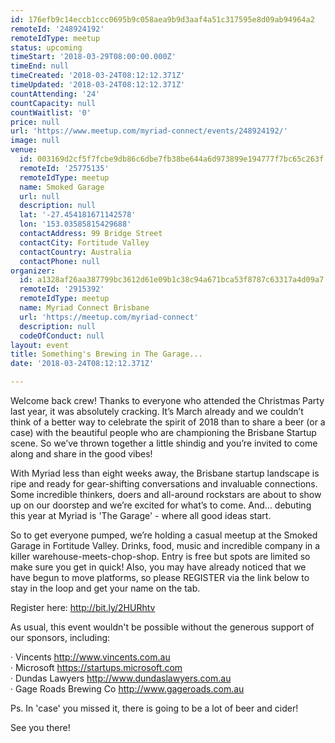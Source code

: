 ```yaml
---
id: 176efb9c14eccb1ccc0695b9c058aea9b9d3aaf4a51c317595e8d09ab94964a2
remoteId: '248924192'
remoteIdType: meetup
status: upcoming
timeStart: '2018-03-29T08:00:00.000Z'
timeEnd: null
timeCreated: '2018-03-24T08:12:12.371Z'
timeUpdated: '2018-03-24T08:12:12.371Z'
countAttending: '24'
countCapacity: null
countWaitlist: '0'
price: null
url: 'https://www.meetup.com/myriad-connect/events/248924192/'
image: null
venue:
  id: 003169d2cf5f7fcbe9db86c6dbe7fb38be644a6d973899e194777f7bc65c263f
  remoteId: '25775135'
  remoteIdType: meetup
  name: Smoked Garage
  url: null
  description: null
  lat: '-27.454181671142578'
  lon: '153.03585815429688'
  contactAddress: 99 Bridge Street
  contactCity: Fortitude Valley
  contactCountry: Australia
  contactPhone: null
organizer:
  id: a1328af26aa387799bc3612d61e09b1c38c94a671bca53f8787c63317a4d09a7
  remoteId: '2915392'
  remoteIdType: meetup
  name: Myriad Connect Brisbane
  url: 'https://meetup.com/myriad-connect'
  description: null
  codeOfConduct: null
layout: event
title: Something's Brewing in The Garage...
date: '2018-03-24T08:12:12.371Z'

---
```

<p>Welcome back crew! Thanks to everyone who attended the Christmas Party last year, it was absolutely cracking. It’s March already and we couldn’t think of a better way to celebrate the spirit of 2018 than to share a beer (or a case) with the beautiful people who are championing the Brisbane Startup scene. So we’ve thrown together a little shindig and you’re invited to come along and share in the good vibes!</p> <p>With Myriad less than eight weeks away, the Brisbane startup landscape is ripe and ready for gear-shifting conversations and invaluable connections. Some incredible thinkers, doers and all-around rockstars are about to show up on our doorstep and we’re excited for what’s to come. And… debuting this year at Myriad is 'The Garage' - where all good ideas start.</p> <p>So to get everyone pumped, we’re holding a casual meetup at the Smoked Garage in Fortitude Valley. Drinks, food, music and incredible company in a killer warehouse-meets-chop-shop. Entry is free but spots are limited so make sure you get in quick! Also, you may have already noticed that we have begun to move platforms, so please REGISTER via the link below to stay in the loop and get your name on the tab.</p> <p>Register here: <a href="http://bit.ly/2HURhtv" class="linkified">http://bit.ly/2HURhtv</a></p> <p>As usual, this event wouldn't be possible without the generous support of our sponsors, including:</p> <p>· Vincents <a href="http://www.vincents.com.au" class="linkified">http://www.vincents.com.au</a><br/>· Microsoft <a href="https://startups.microsoft.com" class="linkified">https://startups.microsoft.com</a><br/>· Dundas Lawyers <a href="http://www.dundaslawyers.com.au" class="linkified">http://www.dundaslawyers.com.au</a><br/>· Gage Roads Brewing Co <a href="http://www.gageroads.com.au" class="linkified">http://www.gageroads.com.au</a></p> <p>Ps. In 'case' you missed it, there is going to be a lot of beer and cider!</p> <p>See you there!</p>

